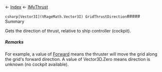 ← [Index](Api-Index) ← [IMyThrust](Sandbox.ModAPI.Ingame.IMyThrust)

```csharp[Vector3I](VRageMath.Vector3I) GridThrustDirection```##### Summary

Gets the direction of thrust, relative to ship controller (cockpit).

##### Remarks

For example, a value of [Forward](VRageMath.Vector3I.Forward) means the thruster will move the grid along the grid's forward direction. A value of Vector3D.Zero means direction is unknown (no cockpit available).

